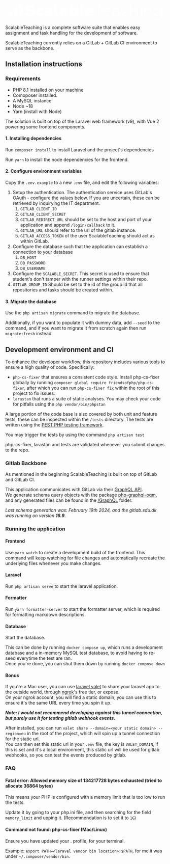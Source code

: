 
<svg width="100%" height="100%" viewBox="0 0 1179 122" version="1.1" xmlns="http://www.w3.org/2000/svg" xmlns:xlink="http://www.w3.org/1999/xlink" xml:space="preserve" fill="white" style="fill-rule: evenodd; clip-rule: evenodd; stroke-linejoin: round; stroke-miterlimit: 2; height: 50px; margin-top: 4px;"><g transform="matrix(1,0,0,1,-73.9597,-87.9925)"><g transform="matrix(125.644,0,0,125.644,200,178.072)"><path d="M0.32,0.017C0.5,0.017 0.617,-0.077 0.617,-0.214C0.617,-0.337 0.529,-0.415 0.351,-0.436C0.274,-0.445 0.24,-0.459 0.24,-0.501C0.24,-0.54 0.274,-0.565 0.34,-0.565C0.395,-0.565 0.456,-0.55 0.528,-0.517L0.587,-0.662C0.495,-0.703 0.425,-0.717 0.333,-0.717C0.165,-0.717 0.056,-0.629 0.056,-0.493C0.056,-0.371 0.138,-0.304 0.32,-0.286C0.406,-0.277 0.43,-0.251 0.43,-0.213C0.43,-0.167 0.391,-0.144 0.317,-0.144C0.254,-0.144 0.181,-0.166 0.106,-0.212L0.035,-0.061C0.128,-0.003 0.221,0.017 0.32,0.017Z" style="fill-rule: nonzero;"></path></g> <g transform="matrix(125.644,0,0,125.644,280.413,178.072)"><path d="M0.307,0.011C0.375,0.011 0.437,-0.009 0.494,-0.049L0.417,-0.172C0.388,-0.148 0.356,-0.135 0.317,-0.135C0.251,-0.135 0.209,-0.18 0.209,-0.249C0.209,-0.314 0.253,-0.359 0.321,-0.359C0.351,-0.359 0.383,-0.35 0.411,-0.329L0.484,-0.454C0.436,-0.488 0.373,-0.505 0.308,-0.505C0.14,-0.505 0.029,-0.402 0.029,-0.245C0.029,-0.087 0.135,0.011 0.307,0.011Z" style="fill-rule: nonzero;"></path></g> <g transform="matrix(125.644,0,0,125.644,343.486,178.072)"><path d="M0.27,-0.506C0.194,-0.506 0.135,-0.495 0.061,-0.468L0.091,-0.346C0.146,-0.363 0.195,-0.373 0.243,-0.373C0.314,-0.373 0.343,-0.349 0.343,-0.292L0.343,-0.291C0.314,-0.303 0.271,-0.312 0.226,-0.312C0.107,-0.312 0.027,-0.251 0.027,-0.15C0.027,-0.056 0.095,0.009 0.196,0.009C0.279,0.009 0.338,-0.037 0.36,-0.094L0.363,-0.094C0.358,-0.048 0.357,-0.023 0.357,-0L0.524,-0L0.524,-0.31C0.524,-0.445 0.442,-0.506 0.27,-0.506ZM0.26,-0.127C0.227,-0.127 0.207,-0.142 0.207,-0.168C0.207,-0.195 0.227,-0.212 0.265,-0.212C0.291,-0.212 0.322,-0.204 0.345,-0.195C0.338,-0.153 0.306,-0.127 0.26,-0.127Z" style="fill-rule: nonzero;"></path></g> <g transform="matrix(125.644,0,0,125.644,415.983,178.072)"><path d="M0.216,0.012C0.265,0.012 0.324,0.002 0.358,-0.019L0.329,-0.145C0.312,-0.138 0.297,-0.135 0.28,-0.135C0.251,-0.135 0.24,-0.156 0.24,-0.186L0.24,-0.7L0.058,-0.7L0.058,-0.161C0.058,-0.047 0.111,0.012 0.216,0.012Z" style="fill-rule: nonzero;"></path></g> <g transform="matrix(125.644,0,0,125.644,461.34,178.072)"><path d="M0.27,-0.506C0.194,-0.506 0.135,-0.495 0.061,-0.468L0.091,-0.346C0.146,-0.363 0.195,-0.373 0.243,-0.373C0.314,-0.373 0.343,-0.349 0.343,-0.292L0.343,-0.291C0.314,-0.303 0.271,-0.312 0.226,-0.312C0.107,-0.312 0.027,-0.251 0.027,-0.15C0.027,-0.056 0.095,0.009 0.196,0.009C0.279,0.009 0.338,-0.037 0.36,-0.094L0.363,-0.094C0.358,-0.048 0.357,-0.023 0.357,-0L0.524,-0L0.524,-0.31C0.524,-0.445 0.442,-0.506 0.27,-0.506ZM0.26,-0.127C0.227,-0.127 0.207,-0.142 0.207,-0.168C0.207,-0.195 0.227,-0.212 0.265,-0.212C0.291,-0.212 0.322,-0.204 0.345,-0.195C0.338,-0.153 0.306,-0.127 0.26,-0.127Z" style="fill-rule: nonzero;"></path></g> <g transform="matrix(125.644,0,0,125.644,533.837,178.072)"><path d="M0.385,0.011C0.515,0.011 0.613,-0.096 0.613,-0.25C0.613,-0.41 0.519,-0.505 0.396,-0.505C0.319,-0.505 0.256,-0.46 0.223,-0.4L0.22,-0.4C0.239,-0.474 0.242,-0.528 0.242,-0.595L0.242,-0.7L0.058,-0.7L0.058,-0L0.22,-0C0.22,-0.02 0.22,-0.041 0.217,-0.079L0.22,-0.079C0.252,-0.023 0.311,0.011 0.385,0.011ZM0.333,-0.136C0.273,-0.136 0.236,-0.181 0.236,-0.249C0.236,-0.314 0.277,-0.358 0.335,-0.358C0.395,-0.358 0.433,-0.312 0.433,-0.245C0.433,-0.179 0.391,-0.136 0.333,-0.136Z" style="fill-rule: nonzero;"></path></g> <g transform="matrix(125.644,0,0,125.644,614.501,178.072)"><path d="M0.216,0.012C0.265,0.012 0.324,0.002 0.358,-0.019L0.329,-0.145C0.312,-0.138 0.297,-0.135 0.28,-0.135C0.251,-0.135 0.24,-0.156 0.24,-0.186L0.24,-0.7L0.058,-0.7L0.058,-0.161C0.058,-0.047 0.111,0.012 0.216,0.012Z" style="fill-rule: nonzero;"></path></g> <g transform="matrix(125.644,0,0,125.644,659.858,178.072)"><path d="M0.549,-0.27C0.549,-0.42 0.442,-0.505 0.301,-0.505C0.171,-0.505 0.029,-0.426 0.029,-0.245C0.029,-0.066 0.16,0.011 0.311,0.011C0.394,0.011 0.468,-0.016 0.518,-0.062L0.444,-0.165C0.41,-0.139 0.371,-0.124 0.321,-0.124C0.28,-0.124 0.224,-0.147 0.213,-0.199L0.541,-0.199C0.547,-0.223 0.549,-0.248 0.549,-0.27ZM0.297,-0.375C0.34,-0.375 0.382,-0.349 0.376,-0.29L0.211,-0.29C0.214,-0.348 0.253,-0.375 0.297,-0.375Z" style="fill-rule: nonzero;"></path></g> <g transform="matrix(125.644,0,0,125.644,731.852,178.072)"><path d="M0.573,-0.7L0.016,-0.7L0.016,-0.645L0.265,-0.645L0.265,-0L0.324,-0L0.324,-0.645L0.573,-0.645L0.573,-0.7Z" style="fill-rule: nonzero;"></path></g> <g transform="matrix(125.644,0,0,125.644,792.036,178.072)"><path d="M0.529,-0.265C0.529,-0.417 0.435,-0.504 0.294,-0.504C0.151,-0.504 0.049,-0.396 0.049,-0.247C0.049,-0.096 0.15,0.01 0.296,0.01C0.37,0.01 0.449,-0.018 0.502,-0.072L0.471,-0.111C0.425,-0.066 0.356,-0.042 0.297,-0.042C0.19,-0.042 0.114,-0.114 0.106,-0.226L0.527,-0.226C0.528,-0.24 0.529,-0.253 0.529,-0.265ZM0.293,-0.452C0.404,-0.452 0.473,-0.388 0.475,-0.275L0.106,-0.275C0.118,-0.383 0.192,-0.452 0.293,-0.452Z" style="fill-rule: nonzero;"></path></g> <g transform="matrix(125.644,0,0,125.644,863.527,178.072)"><path d="M0.252,-0.501C0.194,-0.501 0.138,-0.488 0.076,-0.46L0.093,-0.413C0.142,-0.435 0.2,-0.45 0.25,-0.45C0.357,-0.45 0.424,-0.407 0.424,-0.313L0.424,-0.265C0.363,-0.296 0.304,-0.308 0.241,-0.308C0.126,-0.308 0.04,-0.251 0.04,-0.149C0.04,-0.049 0.123,0.009 0.23,0.009C0.32,0.009 0.397,-0.038 0.429,-0.108L0.431,-0.108C0.429,-0.073 0.429,-0.038 0.429,-0L0.481,-0L0.481,-0.313C0.481,-0.442 0.39,-0.501 0.252,-0.501ZM0.237,-0.042C0.159,-0.042 0.097,-0.082 0.097,-0.15C0.097,-0.219 0.159,-0.259 0.247,-0.259C0.305,-0.259 0.377,-0.242 0.426,-0.214C0.42,-0.11 0.337,-0.042 0.237,-0.042Z" style="fill-rule: nonzero;"></path></g> <g transform="matrix(125.644,0,0,125.644,933.888,178.072)"><path d="M0.305,0.01C0.371,0.01 0.433,-0.012 0.482,-0.054L0.454,-0.098C0.409,-0.06 0.356,-0.043 0.305,-0.043C0.197,-0.043 0.106,-0.118 0.106,-0.247C0.106,-0.377 0.197,-0.451 0.305,-0.451C0.354,-0.451 0.405,-0.434 0.446,-0.399L0.477,-0.442C0.429,-0.482 0.371,-0.504 0.306,-0.504C0.162,-0.504 0.049,-0.405 0.049,-0.247C0.049,-0.09 0.163,0.01 0.305,0.01Z" style="fill-rule: nonzero;"></path></g> <g transform="matrix(125.644,0,0,125.644,999.223,178.072)"><path d="M0.086,-0L0.143,-0L0.143,-0.271C0.143,-0.371 0.217,-0.449 0.322,-0.449C0.426,-0.449 0.481,-0.387 0.481,-0.28L0.481,-0L0.538,-0L0.538,-0.284C0.538,-0.422 0.463,-0.501 0.33,-0.501C0.242,-0.501 0.169,-0.453 0.141,-0.393L0.139,-0.393C0.142,-0.426 0.143,-0.471 0.143,-0.516L0.143,-0.7L0.086,-0.7L0.086,-0Z" style="fill-rule: nonzero;"></path></g> <g transform="matrix(125.644,0,0,125.644,1076.75,178.072)"><path d="M0.114,-0.601C0.141,-0.601 0.159,-0.62 0.159,-0.646C0.159,-0.671 0.141,-0.69 0.114,-0.69C0.088,-0.69 0.069,-0.671 0.069,-0.646C0.069,-0.62 0.088,-0.601 0.114,-0.601ZM0.086,-0L0.143,-0L0.143,-0.494L0.086,-0.494L0.086,-0Z" style="fill-rule: nonzero;"></path></g> <g transform="matrix(125.644,0,0,125.644,1105.52,178.072)"><path d="M0.086,-0L0.143,-0L0.143,-0.271C0.143,-0.371 0.217,-0.449 0.322,-0.449C0.426,-0.449 0.481,-0.387 0.481,-0.28L0.481,-0L0.538,-0L0.538,-0.284C0.538,-0.422 0.463,-0.501 0.33,-0.501C0.241,-0.501 0.169,-0.457 0.14,-0.391L0.138,-0.391C0.14,-0.428 0.14,-0.461 0.14,-0.494L0.086,-0.494L0.086,-0Z" style="fill-rule: nonzero;"></path></g> <g transform="matrix(125.644,0,0,125.644,1183.04,178.072)"><path d="M0.313,0.25C0.461,0.25 0.553,0.159 0.553,0.011L0.553,-0.494L0.498,-0.494C0.498,-0.438 0.498,-0.418 0.5,-0.38L0.498,-0.38C0.473,-0.451 0.393,-0.503 0.296,-0.503C0.152,-0.503 0.049,-0.397 0.049,-0.247C0.049,-0.098 0.152,0.007 0.297,0.007C0.392,0.007 0.472,-0.043 0.497,-0.111L0.499,-0.111C0.497,-0.071 0.496,-0.044 0.495,0.021C0.494,0.129 0.424,0.197 0.312,0.197C0.241,0.197 0.182,0.182 0.11,0.147L0.088,0.195C0.155,0.232 0.232,0.25 0.313,0.25ZM0.303,-0.046C0.188,-0.046 0.106,-0.129 0.106,-0.248C0.106,-0.367 0.186,-0.45 0.301,-0.45C0.417,-0.45 0.496,-0.369 0.496,-0.249C0.496,-0.126 0.42,-0.046 0.303,-0.046Z" style="fill-rule: nonzero;"></path></g></g> <g transform="matrix(1,0,0,1,-211.614,-178.072)"><g transform="matrix(0.836124,6.15741e-17,-9.22742e-17,-0.499529,34.6784,401.981)"><rect x="211.614" y="268.072" width="35.88" height="60.057"></rect></g> <g transform="matrix(0.836124,2.07526e-17,-3.10995e-17,-0.999057,74.6784,535.89)"><rect x="211.614" y="268.072" width="35.88" height="60.057"></rect></g> <g transform="matrix(0.836124,-2.0069e-17,3.00751e-17,-1.49859,114.678,669.8)"><rect x="211.614" y="268.072" width="35.88" height="60.057"></rect></g></g></svg>

ScalableTeaching is a complete software suite that enables easy assignment and task handling for the development of software.

ScalableTeaching currently relies on a GitLab + GitLab CI environment to serve as the backbone.

## Installation instructions

### Requirements

- PHP 8.1 installed on your machine
- Comoposer installed.
- A MySQL instance
- Node ~18
- Yarn (install with Node)

The solution is built on top of the Laravel web framework (v9), with Vue 2 powering some frontend components.

#### 1. Installing dependencies
Run `composer install` to install Laravel and the project's dependencies

Run `yarn` to install the node dependencies for the frontend.

#### 2. Configure environment variables

Copy the `.env.example` to a new `.env` file, and edit the following variables:

1. Setup the authentication. The authentication service uses GitLab's OAuth - configure the values below. If you are uncertain, these can be retrieved by inquirying the IT department.
    1. `GITLAB_CLIENT_ID`
    2. `GITLAB_CLIENT_SECRET`
    3. `GITLAB_REDIRECT_URL` should be set to the host and port of your application and append `/login/callback` to it.
    4. `GITLAB_URL` should refer to the url of the gitlab instance.
    5. `GITLAB_ACCESS_TOKEN` of the user ScalableTeaching should act as within GitLab.
2. Configure the database such that the application can establish a connection to your database
    1. `DB_HOST`
    2. `DB_PASSWORD`
    3. `DB_USERNAME`
3. Configure the `SCALABLE_SECRET`. This secret is used to ensure that student's don't tamper with the runner settings within their repo.
4. `GITLAB_GROUP_ID` Should be set to the id of the group id that all repositories and tasks should be created within.


#### 3. Migrate the database
Use the `php artisan migrate` command to migrate the database.

Additionally, if you want to populate it with dummy data, add `--seed` to the command, and if you want to migrate it from scratch again then run `migrate:fresh` instead.

## Development environment and CI

To enhance the developer workflow, this repository includes various tools to ensure a high quality of code.
Specifically:
- `php-cs-fixer` that ensures a consistent code style. Install php-cs-fixer globally by running `composer global require friendsofphp/php-cs-fixer`, after which you can run `php-cs-fixer fix` within the root of this project to fix issues.
- `larastan` that runs a suite of static analyses. You may check your code for pitfalls using the `php vendor/bin/phpstan`

A large portion of the code base is also covered by both unit and feature tests, these can be inspected within the `/tests` directory. The tests are written using the [PEST PHP testing framework](https://pestphp.com/).

You may trigger the tests by using the command `php artisan test`

php-cs-fixer, larastan and tests are validated whenever you submit changes to the repo.

### Gitlab Backbone
As mentioned in the beginning ScalableTeaching is built on top of GitLab and GitLab CI.

This application communicates with GitLab via their [GraphQL API](https://docs.gitlab.com/ee/api/graphql/).  
We generate schema query objects with the package [php-graphql-oqm](https://github.com/mghoneimy/php-graphql-oqm), and any generated files can be found in the [/GraphQL](./GraphQL) folder.

_Last schema generation was: February 19th 2024, and the gitlab.sdu.dk was running on version **16.9**._


### Running the application

#### Frontend

Use `yarn watch` to create a development build of the frontend. This command will keep watching for file changes and automatically recreate the underlying files whenever you make changes.

#### Laravel
Run `php artisan serve` to start the laravel application. 

#### Formatter 
Run `yarn formatter-server` to start the formatter server, which is required for formatting markdown descriptions.

#### Database
Start the database.

This can be done by running `docker compose up`, which runs a development database and a in-memory MySQL test database, to avoid having to re-seed everytime the test are ran.  
Once you're done, you can shut them down by running `docker compose down`

#### Bonus
If you're a Mac user, you can use [laravel valet](https://laravel.com/docs/9.x/valet#installation) to share your laravel app to the outside world, through [ngrok](https://ngrok.com)'s free tier, or expose.  
On your ngrok account, you will find a static domain, you can use this to ensure it's the same URL every time you spin it up.  

**_Note: I would not recommend developing against this tunnel connection, but purely use it for testing gitlab webhook events._**

After installed, you can run `valet share --domain=<your static domain> --region=eu` in the root of the project, which will spin up a tunnel connection for the static url.  
You can then set this static url in your `.env` file, the key is `VALET_DOMAIN`, if this is set and it's a local environment, this static url will be used for gitlab webhooks, so you can test the events produced by gitlab.

### FAQ

#### Fatal error: Allowed memory size of 134217728 bytes exhausted (tried to allocate 36864 bytes)
This means your PHP is configured with a memory limit that is too low to run the tests.

Update it by going to your php.ini file, and then searching for the field `memory_limit` and upping it. (Recommendation is to set it to `1G`)

#### Command not found: php-cs-fixer (Mac/Linux)
Ensure you have updated your . profile, for your terminal.

Example: `export PATH=<laravel vendor bin location>:$PATH`, for me it was under `~/.composer/vendor/bin`.

